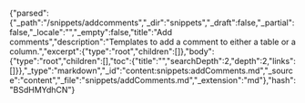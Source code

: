 {"parsed":{"_path":"/snippets/addcomments","_dir":"snippets","_draft":false,"_partial":false,"_locale":"","_empty":false,"title":"Add comments","description":"Templates to add a comment to either a table or a column.","excerpt":{"type":"root","children":[]},"body":{"type":"root","children":[],"toc":{"title":"","searchDepth":2,"depth":2,"links":[]}},"_type":"markdown","_id":"content:snippets:addComments.md","_source":"content","_file":"snippets/addComments.md","_extension":"md"},"hash":"BSdHMYdhCN"}